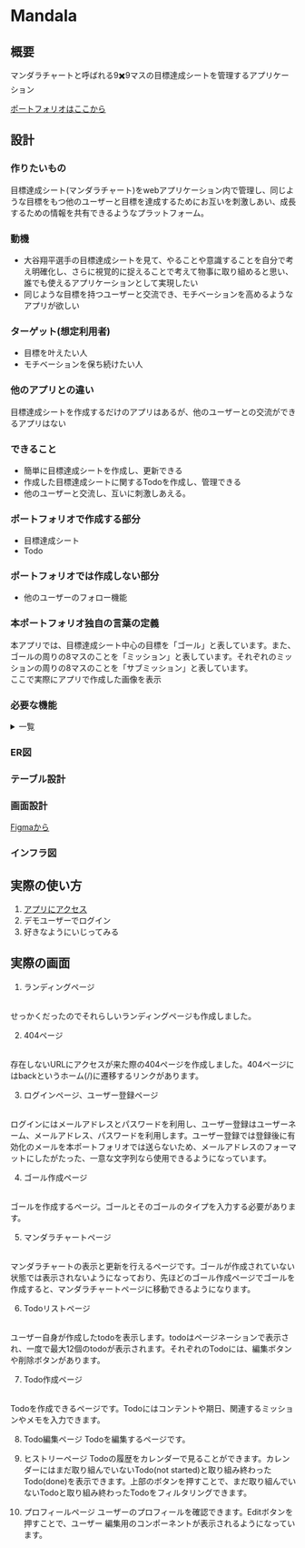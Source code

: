 # Mandala
## 概要
マンダラチャートと呼ばれる9✖️9マスの目標達成シートを管理するアプリケーション

[ポートフォリオはここから](https://www.portfolio-maruken9.com/landing)



## 設計

### 作りたいもの
目標達成シート(マンダラチャート)をwebアプリケーション内で管理し、同じような目標をもつ他のユーザーと目標を達成するためにお互いを刺激しあい、成長するための情報を共有できるようなプラットフォーム。

### 動機
- 大谷翔平選手の目標達成シートを見て、やることや意識することを自分で考え明確化し、さらに視覚的に捉えることで考えて物事に取り組めると思い、誰でも使えるアプリケーションとして実現したい
- 同じような目標を持つユーザーと交流でき、モチベーションを高めるようなアプリが欲しい

### ターゲット(想定利用者)
- 目標を叶えたい人
- モチベーションを保ち続けたい人


### 他のアプリとの違い
目標達成シートを作成するだけのアプリはあるが、他のユーザーとの交流ができるアプリはない

### できること
- 簡単に目標達成シートを作成し、更新できる
- 作成した目標達成シートに関するTodoを作成し、管理できる
- 他のユーザーと交流し、互いに刺激しあえる。

### ポートフォリオで作成する部分
- 目標達成シート
- Todo

### ポートフォリオでは作成しない部分
- 他のユーザーのフォロー機能

### 本ポートフォリオ独自の言葉の定義
本アプリでは、目標達成シート中心の目標を「ゴール」と表しています。また、ゴールの周りの8マスのことを「ミッション」と表しています。それぞれのミッションの周りの8マスのことを「サブミッション」と表しています。
<br>
ここで実際にアプリで作成した画像を表示


### 必要な機能

<details><summary>一覧</summary>

- ユーザー登録
- ユーザー編集
- ユーザー認証
- デモユーザー用のログイン
- ゴール作成、更新
- ミッション作成、更新
- サブミッション作成、更新
- Todo作成、更新、削除
- Todoの表示

ポートフォリオが完成した後に実装
- フレンドにメッセージを送れる
- フレンドリクエストの送信
- フレンドリクエストの可否
- フレンドの表示
- すべてのユーザーを表示

</details>


### ER図


### テーブル設計

### 画面設計
[Figmaから](https://www.figma.com/file/0AwVZ5iiwdJfh8srhcN6qz/Mandala-app?node-id=0%3A1&t=YGPCdC2IGBWx4Nsa-1)

### インフラ図


## 実際の使い方

1. [アプリにアクセス](https://www.portfolio-maruken9.com)
2. デモユーザーでログイン
3. 好きなようにいじってみる

## 実際の画面
1. ランディングページ
<br>
せっかくだったのでそれらしいランディングページも作成しました。

2. 404ページ
<br>
存在しないURLにアクセスが来た際の404ページを作成しました。404ページにはbackというホーム(/)に遷移するリンクがあります。

3. ログインページ、ユーザー登録ページ
<br>
ログインにはメールアドレスとパスワードを利用し、ユーザー登録はユーザーネーム、メールアドレス、パスワードを利用します。ユーザー登録では登録後に有効化のメールを本ポートフォリオでは送らないため、メールアドレスのフォーマットにしたがたった、一意な文字列なら使用できるようになっています。

4. ゴール作成ページ
<br>
ゴールを作成するページ。ゴールとそのゴールのタイプを入力する必要があります。

5. マンダラチャートページ
<br>
マンダラチャートの表示と更新を行えるページです。ゴールが作成されていない状態では表示されないようになっており、先ほどのゴール作成ページでゴールを作成すると、マンダラチャートページに移動できるようになります。

6. Todoリストページ
<br>
ユーザー自身が作成したtodoを表示します。todoはページネーションで表示され、一度で最大12個のtodoが表示されます。それぞれのTodoには、編集ボタンや削除ボタンがあります。

7. Todo作成ページ
<br>
Todoを作成できるページです。Todoにはコンテントや期日、関連するミッションやメモを入力できます。

8. Todo編集ページ
Todoを編集するページです。

9. ヒストリーページ
Todoの履歴をカレンダーで見ることができます。カレンダーにはまだ取り組んでいないTodo(not started)と取り組み終わったTodo(done)を表示できます。上部のボタンを押すことで、まだ取り組んでいないTodoと取り組み終わったTodoをフィルタリングできます。

10. プロフィールページ
ユーザーのプロフィールを確認できます。Editボタンを押すことで、ユーザー 編集用のコンポーネントが表示されるようになっています。